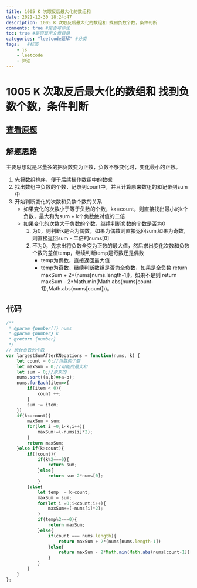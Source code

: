 ```yaml
---
title: 1005 K 次取反后最大化的数组和
date: 2021-12-30 18:24:47
description: 1005 K 次取反后最大化的数组和 找到负数个数，条件判断
comments: true #是否可评论
toc: true #是否显示文章目录
categories: "leetcode题解" #分类
tags:   #标签
	- js
	- leetcode
	- 算法
---
```


# 1005 K 次取反后最大化的数组和 找到负数个数，条件判断

## [查看原题](https://leetcode-cn.com/problems/maximize-sum-of-array-after-k-negations/)

## 解题思路

主要思想就是尽量多的把负数变为正数，负数不够变化时，变化最小的正数。
1. 先将数组排序，便于后续操作数组中的数据
2. 找出数组中负数的个数，记录到count中，并且计算原来数组的和记录到sum中
3. 开始判断变化的次数和负数个数的关系
	- 如果变化的次数小于等于负数的个数，k<=count，则直接找出最小的k个负数，最大和为sum + k个负数绝对值的二倍
	- 如果变化的次数大于负数的个数，继续判断负数的个数是否为0
		1. 为0，则判断k是否为偶数，如果为偶数则直接返回sum,如果为奇数，则直接返回sum - 二倍的nums[0]
		2. 不为0，先求出将负数全变为正数的最大值，然后求出变化次数和负数个数的差值temp，继续判断temp是奇数还是偶数
			- temp为偶数，直接返回最大值
			- temp为奇数，继续判断数组是否为全负数，如果是全负数 return maxSum + 2*(nums[nums.length-1])，如果不是则 		return maxSum - 2*Math.min(Math.abs(nums[count-1]),Math.abs(nums[count]))。

			
## 代码

```javascript
/**
 * @param {number[]} nums
 * @param {number} k
 * @return {number}
 */
// 统计负数的个数
var largestSumAfterKNegations = function(nums, k) {
	let count = 0;//负数的个数
	let maxSum = 0;//可能的最大和
	let sum = 0;//原来的
	nums.sort((a,b)=>a-b);
	nums.forEach(item=>{
		if(item < 0){
			count ++;
		}
		sum += item;
	})
	if(k<=count){
		maxSum = sum;
		for(let i =0;i<k;i++){
			maxSum+=(-nums[i]*2);
		}
		return maxSum;
	}else if(k>count){
		if(!count){
			if(k%2===0){
				return sum;
			}else{
				return sum-2*nums[0];
			}
		}else{
			let temp  = k-count;
			maxSum = sum;
			for(let i =0;i<count;i++){
				maxSum+=(-nums[i]*2);
			}
			if(temp%2===0){
				return maxSum;
			}else{
				if(count === nums.length){
					return maxSum + 2*(nums[nums.length-1])
				}else{
					return maxSum - 2*Math.min(Math.abs(nums[count-1]),Math.abs(nums[count]))
				}
			}
		}
	}
};
```